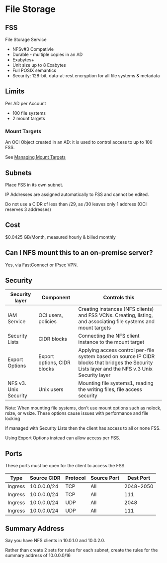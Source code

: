 # File Storage

## FSS

File Storage Service

- NFSv#3 Compativle
- Durable - multiple copies in an AD
- Exabytes+
- Unit size up to 8 Exabytes
- Full POSIX semantics
- Security: 128-bit, data-at-rest encryption for all file systems & metadata

## Limits

Per AD per Account

- 100 file systems
- 2 mount targets

### Mount Targets

An OCI Object created in an AD: it is used to control access to up to 100 FSS.

See [Managing Mount Targets](https://docs.cloud.oracle.com/iaas/Content/File/Tasks/managingmounttargets.htm "Managing Mount Targets")

## Subnets

Place FSS in its own subnet.

IP Addresses are assigned automatically to FSS and cannot be edited.

Do not use a CIDR of less than /29, as /30 leaves only 1 address (OCI reserves 3 addresses)

## Cost

$0.0425 GB/Month, measured hourly & billed monthly

## Can I NFS mount this to an on-premise server?

Yes, via FastConnect or IPsec VPN.

## Security

Security layer | Component | Controls this
---------------|-----------|--------------
IAM Service | OCI users, policies | Creating instances (NFS clients) and FSS VCNs. Creating, listing, and associating file systems and mount targets
Security Lists | CIDR blocks | Connecting the NFS client instance to the mount target
Export Options | Export options, CIDR blocks | Applying access control per-file system based on source IP CIDR blocks that bridges the Security Lists layer and the NFS v.3 Unix Security layer
NFS v3. Unix Security | Unix users | Mounting file systems1, reading the writing files, file access security 

Note: When mounting file systems, don't use mount options such as nolock, rsize, or wsize. These options cause issues with performance and file locking

If managed with Security Lists then the client has access to all or none FSS.

Using Export Options instead can allow access per FSS.

##  Ports

These ports must be open for the client to access the FSS.

Type | Source CIDR | Protocol | Source Port | Dest Port
-----|-------------|----------|-------------|----------
Ingress | 10.0.0.0/24 | TCP | All | 2048-2050
Ingress | 10.0.0.0/24 | TCP | All | 111
Ingress | 10.0.0.0/24 | UDP | All | 2048
Ingress | 10.0.0.0/24 | UDP | All | 111

## Summary Address

Say you have NFS clients in 10.0.1.0 and 10.0.2.0.

Rather than create 2 sets for rules for each subnet, create the rules for the summary address of 10.0.0.0/16


